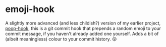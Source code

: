 # emoji-hook

A slightly more advanced (and less childish?) version of my earlier project, [poop-hook](https://github.com/rsslldnphy/poop-hook), this is a git commit hook that prepends a random emoji to your commit message, if you haven't already added one yourself. Adds a bit of (albeit meaningless) colour to your commit history. :stuck_out_tongue_winking_eye:

